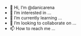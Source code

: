 - 👋 Hi, I’m @danicarena
- 👀 I’m interested in ...
- 🌱 I’m currently learning ...
- 💞️ I’m looking to collaborate on ...
- 📫 How to reach me ...

<!---
danicarena/danicarena is a ✨ special ✨ repository because its `README.md` (this file) appears on your GitHub profile.
You can click the Preview link to take a look at your changes.
--->
